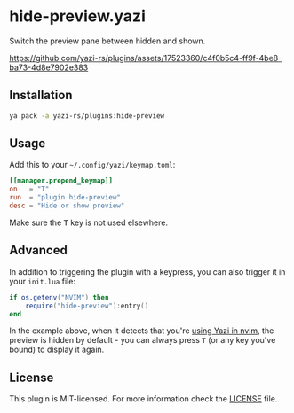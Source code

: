 # hide-preview.yazi

Switch the preview pane between hidden and shown.

https://github.com/yazi-rs/plugins/assets/17523360/c4f0b5c4-ff9f-4be8-ba73-4d8e7902e383

## Installation

```sh
ya pack -a yazi-rs/plugins:hide-preview
```

## Usage

Add this to your `~/.config/yazi/keymap.toml`:

```toml
[[manager.prepend_keymap]]
on   = "T"
run  = "plugin hide-preview"
desc = "Hide or show preview"
```

Make sure the <kbd>T</kbd> key is not used elsewhere.

## Advanced

In addition to triggering the plugin with a keypress, you can also trigger it in your `init.lua` file:

```lua
if os.getenv("NVIM") then
	require("hide-preview"):entry()
end
```

In the example above, when it detects that you're [using Yazi in nvim](https://yazi-rs.github.io/docs/resources#vim), the
preview is hidden by default - you can always press `T` (or any key you've bound) to display it again.

## License

This plugin is MIT-licensed. For more information check the [LICENSE](LICENSE) file.
